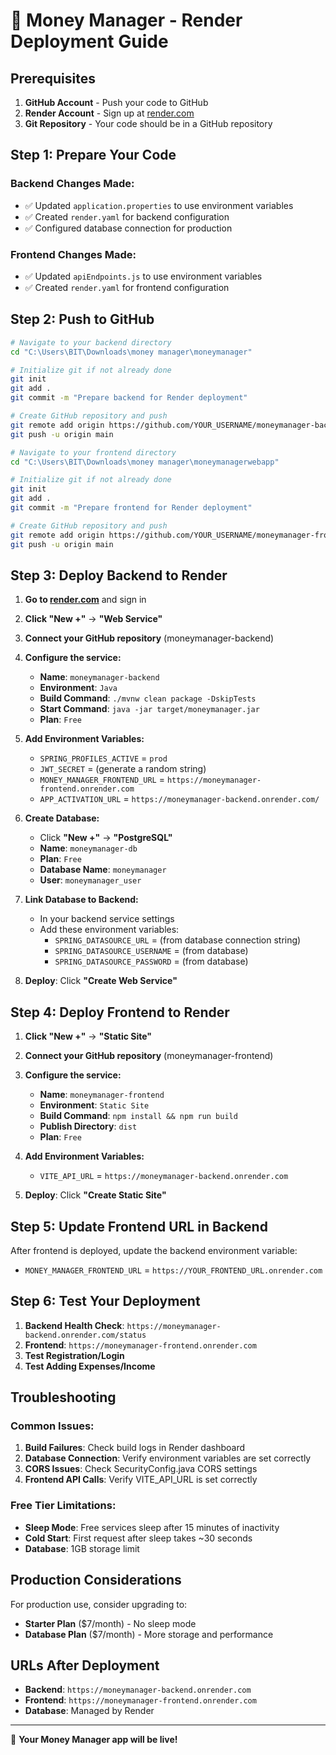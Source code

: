 # 🚀 Money Manager - Render Deployment Guide

## Prerequisites
1. **GitHub Account** - Push your code to GitHub
2. **Render Account** - Sign up at [render.com](https://render.com)
3. **Git Repository** - Your code should be in a GitHub repository

## Step 1: Prepare Your Code

### Backend Changes Made:
- ✅ Updated `application.properties` to use environment variables
- ✅ Created `render.yaml` for backend configuration
- ✅ Configured database connection for production

### Frontend Changes Made:
- ✅ Updated `apiEndpoints.js` to use environment variables
- ✅ Created `render.yaml` for frontend configuration

## Step 2: Push to GitHub

```bash
# Navigate to your backend directory
cd "C:\Users\BIT\Downloads\money manager\moneymanager"

# Initialize git if not already done
git init
git add .
git commit -m "Prepare backend for Render deployment"

# Create GitHub repository and push
git remote add origin https://github.com/YOUR_USERNAME/moneymanager-backend.git
git push -u origin main
```

```bash
# Navigate to your frontend directory
cd "C:\Users\BIT\Downloads\money manager\moneymanagerwebapp"

# Initialize git if not already done
git init
git add .
git commit -m "Prepare frontend for Render deployment"

# Create GitHub repository and push
git remote add origin https://github.com/YOUR_USERNAME/moneymanager-frontend.git
git push -u origin main
```

## Step 3: Deploy Backend to Render

1. **Go to [render.com](https://render.com)** and sign in
2. **Click "New +"** → **"Web Service"**
3. **Connect your GitHub repository** (moneymanager-backend)
4. **Configure the service:**
   - **Name**: `moneymanager-backend`
   - **Environment**: `Java`
   - **Build Command**: `./mvnw clean package -DskipTests`
   - **Start Command**: `java -jar target/moneymanager.jar`
   - **Plan**: `Free`

5. **Add Environment Variables:**
   - `SPRING_PROFILES_ACTIVE` = `prod`
   - `JWT_SECRET` = (generate a random string)
   - `MONEY_MANAGER_FRONTEND_URL` = `https://moneymanager-frontend.onrender.com`
   - `APP_ACTIVATION_URL` = `https://moneymanager-backend.onrender.com/`

6. **Create Database:**
   - Click **"New +"** → **"PostgreSQL"**
   - **Name**: `moneymanager-db`
   - **Plan**: `Free`
   - **Database Name**: `moneymanager`
   - **User**: `moneymanager_user`

7. **Link Database to Backend:**
   - In your backend service settings
   - Add these environment variables:
     - `SPRING_DATASOURCE_URL` = (from database connection string)
     - `SPRING_DATASOURCE_USERNAME` = (from database)
     - `SPRING_DATASOURCE_PASSWORD` = (from database)

8. **Deploy**: Click **"Create Web Service"**

## Step 4: Deploy Frontend to Render

1. **Click "New +"** → **"Static Site"**
2. **Connect your GitHub repository** (moneymanager-frontend)
3. **Configure the service:**
   - **Name**: `moneymanager-frontend`
   - **Environment**: `Static Site`
   - **Build Command**: `npm install && npm run build`
   - **Publish Directory**: `dist`
   - **Plan**: `Free`

4. **Add Environment Variables:**
   - `VITE_API_URL` = `https://moneymanager-backend.onrender.com`

5. **Deploy**: Click **"Create Static Site"**

## Step 5: Update Frontend URL in Backend

After frontend is deployed, update the backend environment variable:
- `MONEY_MANAGER_FRONTEND_URL` = `https://YOUR_FRONTEND_URL.onrender.com`

## Step 6: Test Your Deployment

1. **Backend Health Check**: `https://moneymanager-backend.onrender.com/status`
2. **Frontend**: `https://moneymanager-frontend.onrender.com`
3. **Test Registration/Login**
4. **Test Adding Expenses/Income**

## Troubleshooting

### Common Issues:
1. **Build Failures**: Check build logs in Render dashboard
2. **Database Connection**: Verify environment variables are set correctly
3. **CORS Issues**: Check SecurityConfig.java CORS settings
4. **Frontend API Calls**: Verify VITE_API_URL is set correctly

### Free Tier Limitations:
- **Sleep Mode**: Free services sleep after 15 minutes of inactivity
- **Cold Start**: First request after sleep takes ~30 seconds
- **Database**: 1GB storage limit

## Production Considerations

For production use, consider upgrading to:
- **Starter Plan** ($7/month) - No sleep mode
- **Database Plan** ($7/month) - More storage and performance

## URLs After Deployment

- **Backend**: `https://moneymanager-backend.onrender.com`
- **Frontend**: `https://moneymanager-frontend.onrender.com`
- **Database**: Managed by Render

---

🎉 **Your Money Manager app will be live!**
